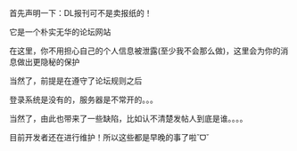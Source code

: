 首先声明一下：DL报刊可不是卖报纸的！

它是一个朴实无华的论坛网站

在这里，你不用担心自己的个人信息被泄露(至少我不会那么做)，这里会为你的消息做出更隐秘的保护

当然了，前提是在遵守了论坛规则之后

登录系统是没有的，服务器是不常开的。。。

当然了，由此也带来了一些缺陷，比如认不清楚发帖人到底是谁。。。。

目前开发者还在进行维护！所以这些都是早晚的事了啦˘ᗜ˘
